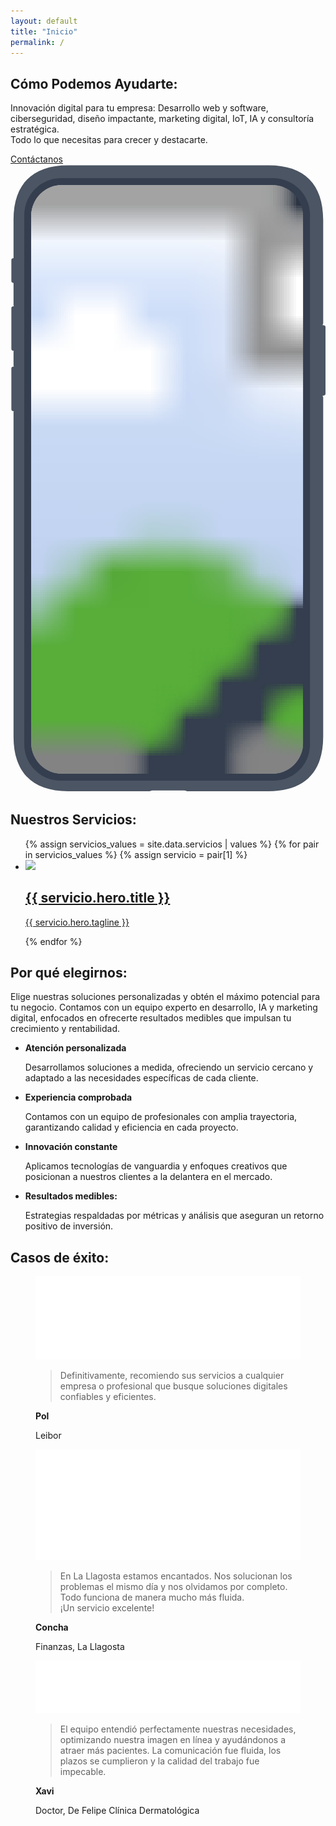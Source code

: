 ```yaml
---
layout: default
title: "Inicio"
permalink: /
---
```

<section class="hero-section">
	<div class="hero-container">
		<div class="hero-content home">
			<div class="home-hero-text-cta">
				<h1>Cómo Podemos Ayudarte:</h1>
				<p class="hero-description">Innovación digital para tu empresa: Desarrollo web y software, ciberseguridad, diseño impactante, marketing digital, IoT, IA y consultoría estratégica. <br>Todo lo que necesitas para crecer y destacarte.
				</p>
				<div class="hero-button-wrapper">
					<a href="https://wa.me/34669024579?text=Hola%2C%20estoy%20interesado%20en%20vuestros%20servicios%20digitales" class="hero-button">Contáctanos</a>
				</div>
			</div>
			<div class="home-hero-screenshot">
				<svg role="img" viewBox="0 0 366 729" class="fy up wb bhx">
					<title>App screenshot</title>
					<defs>
						<clipPath id="clip">
							<rect rx="36" width="316" height="684" />
						</clipPath>
					</defs>
					<path d="M363.315 64.213C363.315 22.99 341.312 1 300.092 1H66.751C25.53 1 3.528 22.99 3.528 64.213v44.68l-.857.143A2 2 0 0 0 1 111.009v24.611a2 2 0 0 0 1.671 1.973l.95.158a2.26 2.26 0 0 1-.093.236v26.173c.212.1.398.296.541.643l-1.398.233A2 2 0 0 0 1 167.009v47.611a2 2 0 0 0 1.671 1.973l1.368.228c-.139.319-.314.533-.511.653v16.637c.221.104.414.313.56.689l-1.417.236A2 2 0 0 0 1 237.009v47.611a2 2 0 0 0 1.671 1.973l1.347.225c-.135.294-.302.493-.49.607v377.681c0 41.213 22 63.208 63.223 63.208h95.074c.947-.504 2.717-.843 4.745-.843l.141.001h.194l.086-.001 33.704.005c1.849.043 3.442.37 4.323.838h95.074c41.222 0 63.223-21.999 63.223-63.212v-394.63c-.259-.275-.48-.796-.63-1.47l-.011-.133 1.655-.276A2 2 0 0 0 366 266.62v-77.611a2 2 0 0 0-1.671-1.973l-1.712-.285c.148-.839.396-1.491.698-1.811V64.213Z" fill="#4B5563" />
					<path d="M16 59c0-23.748 19.252-43 43-43h246c23.748 0 43 19.252 43 43v615c0 23.196-18.804 42-42 42H58c-23.196 0-42-18.804-42-42V59Z" fill="#343E4E" />
					<!-- Group all images and apply the clipPath -->
					<g clip-path="url(#clip)" transform="translate(24 24)">
						<image class="slide slide1" href="assets/img/novapay.png" width="316" height="684" preserveAspectRatio="xMidYMid slice" />
						<image class="slide slide2" href="assets/img/novapay2.png" width="316" height="684" preserveAspectRatio="xMidYMid slice" />
						<image class="slide slide3" href="assets/img/novapay3.png" width="316" height="684" preserveAspectRatio="xMidYMid slice" />
					</g>
				</svg>
			</div>
		</div>
	</div>
</section>
<section class="services">
	<div class="services__container">
		<h2>Nuestros Servicios:</h2> 
		<ul class="services__list">
			{% assign servicios_values = site.data.servicios | values %}
			{% for pair in servicios_values %}
			{% assign servicio = pair[1] %}
			<li class="services__item">
				<a class="services__link" href="{{ servicio.hero.permalink }}">
					<div class="services__icon">
						<img src="{{ servicio.hero.icon | relative_url}}">
					</div>
					<h2 class="services__title">{{ servicio.hero.title }}</h2>
					<p class="services__description">{{ servicio.hero.tagline }}</p>
				</a>
			</li>
			{% endfor %}
		</ul>
	</div>
</section>
<section id="beneficios">
	<div class="beneficios__container">
		<h2>Por qué elegirnos:</h2>
		<p class="desc">Elige nuestras soluciones personalizadas y obtén el máximo potencial para tu negocio. Contamos con un equipo experto en desarrollo, IA y marketing digital, enfocados en ofrecerte resultados medibles que impulsan tu crecimiento y rentabilidad.</p>
		<ul class="grid">
			<li class="icon-personalized">
				<strong>Atención personalizada</strong>
				<p>Desarrollamos soluciones a medida, ofreciendo un servicio cercano y adaptado a las necesidades específicas de cada cliente.</p>
			</li>
			<li class="icon-experience">
				<strong>Experiencia comprobada</strong>
				<p>Contamos con un equipo de profesionales con amplia trayectoria, garantizando calidad y eficiencia en cada proyecto.</p>
			</li>
			<li class="icon-innovation">
				<strong>Innovación constante</strong>
				<p>Aplicamos tecnologías de vanguardia y enfoques creativos que posicionan a nuestros clientes a la delantera en el mercado.</p>
			</li>
			<li class="icon-measurable">
				<strong>Resultados medibles:</strong>
				<p>Estrategias respaldadas por métricas y análisis que aseguran un retorno positivo de inversión.</p>
			</li>
		</ul>
	</div>
</section>
<section id="casos">
	<div class="casos-container">
		<h2>Casos de éxito:</h2>
		<div class="slider">
			<div class="caso company1">
				<figure>
					<img class="logo" src="/assets/img/leibor-w.svg" alt="Leibor">
					<blockquote>
						<p>Definitivamente, recomiendo sus servicios a cualquier empresa o profesional que busque soluciones digitales confiables y eficientes.</p>
					</blockquote>
					<figcaption>
						<strong>Pol</strong><p>Leibor</p>
					</figcaption>
				</figure>
			</div>
			<div class="caso company2">
				<figure>
					<img class="logo" src="/assets/img/llag-logo-w.svg" alt="La llagosta">
					<blockquote>
						<p>En La Llagosta estamos encantados. Nos solucionan los problemas el mismo día y nos olvidamos por completo. Todo funciona de manera mucho más fluida. <br>¡Un servicio excelente!</p>
					</blockquote>
					<figcaption>
						<strong>Concha</strong><p>Finanzas, La Llagosta</p>
					</figcaption>
				</figure>
			</div>
			<div class="caso company3">
				<figure>
					<img class="logo" src="/assets/img/defelipe-w.svg" alt="Defelipe">
					<blockquote>
						<p>El equipo entendió perfectamente nuestras necesidades, optimizando nuestra imagen en línea y ayudándonos a atraer más pacientes. La comunicación fue fluida, los plazos se cumplieron y la calidad del trabajo fue impecable.</p>
					</blockquote>
					<figcaption>
						<strong>Xavi</strong><p>Doctor, De Felipe Clínica Dermatológica</p>
					</figcaption>
				</figure>
			</div>
		</div>
	</div>
</section>